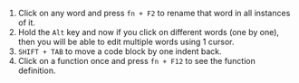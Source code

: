 1. Click on any word and press `fn + F2` to rename that word in all instances of it.
2. Hold the `Alt` key and now if you click on different words (one by one), then you will be able to edit multiple words using 1 cursor.
3. `SHIFT + TAB` to move a code block by one indent back.
4. Click on a function once and press `fn + F12` to see the function definition.
